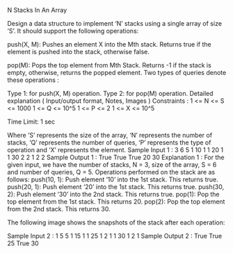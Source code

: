 N Stacks In An Array


Design a data structure to implement ‘N’ stacks using a single array of size ‘S’. It should support the following operations:

push(X, M): Pushes an element X into the Mth stack. Returns true if the element is pushed into the stack, otherwise false.

pop(M): Pops the top element from Mth Stack. Returns -1 if the stack is empty, otherwise, returns the popped element.
Two types of queries denote these operations :

Type 1: for push(X, M) operation.
Type 2: for pop(M) operation.
Detailed explanation ( Input/output format, Notes, Images )
Constraints :
1 <= N <= S <= 1000
1 <= Q <= 10^5 
1 <= P <= 2
1 <= X <= 10^5

Time Limit: 1 sec

Where ‘S’ represents the size of the array, ‘N’ represents the number of stacks, ‘Q’ represents the number of queries, ‘P’ represents the type of operation and ‘X’ represents the element.
Sample Input 1 :
3 6 5
1 10 1
1 20 1
1 30 2
2 1
2 2
Sample Output 1 :
True 
True
True
20
30
Explanation 1 :
For the given input, we have the number of stacks, N = 3, size of the array, S = 6 and number of queries, Q = 5.
Operations performed on the stack are as follows:
push(10, 1): Push element ‘10’ into the 1st stack. This returns true.
push(20, 1): Push element ‘20’ into the 1st stack. This returns true.
push(30, 2): Push element ‘30’ into the 2nd stack. This returns true.
pop(1): Pop the top element from the 1st stack. This returns 20.
pop(2): Pop the top element from the 2nd stack. This returns 30.

The following image shows the snapshots of the stack after each operation:


Sample Input 2 :
1 5 5
1 15 1
1 25 1
2 1
1 30 1
2 1
Sample Output 2 :
True
True
25
True
30
